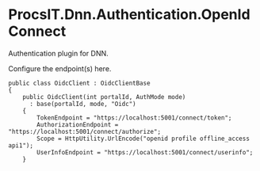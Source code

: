 # ProcsIT.Dnn.Authentication.OpenIdConnect  
Authentication plugin for DNN.

Configure the endpoint(s) here.


    public class OidcClient : OidcClientBase
    {
        public OidcClient(int portalId, AuthMode mode)
          : base(portalId, mode, "Oidc")
        {
            TokenEndpoint = "https://localhost:5001/connect/token";
            AuthorizationEndpoint = "https://localhost:5001/connect/authorize";
            Scope = HttpUtility.UrlEncode("openid profile offline_access api1");
            UserInfoEndpoint = "https://localhost:5001/connect/userinfo";
        }
